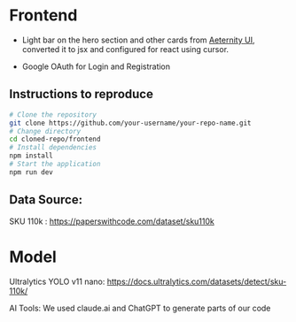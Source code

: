 # Frontend
- Light bar on the hero section and other cards from [Aeternity UI](https://ui.aceternity.com/), converted it to jsx and configured for react using cursor.

- Google OAuth for Login and Registration

## Instructions to reproduce
```bash
# Clone the repository
git clone https://github.com/your-username/your-repo-name.git
# Change directory
cd cloned-repo/frontend
# Install dependencies
npm install
# Start the application
npm run dev
```
## Data Source: 

SKU 110k : https://paperswithcode.com/dataset/sku110k

# Model

Ultralytics YOLO v11 nano: https://docs.ultralytics.com/datasets/detect/sku-110k/

AI Tools: 
We used claude.ai and ChatGPT to generate parts of our code
